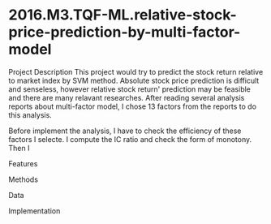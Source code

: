 # 2016.M3.TQF-ML.relative-stock-price-prediction-by-multi-factor-model

Project Description
This project would try to predict the stock return relative to market index by SVM method. Absolute stock price prediction is difficult and senseless, however relative stock return' prediction may be feasible and there are many relavant researches. After reading several analysis reports about multi-factor model, I chose 13 factors from the reports to do this analysis. 

Before implement the analysis, I have to check the efficiency of these factors I selecte. I compute the IC ratio and check the form of monotony. Then I 


Features


Methods


Data


Implementation
